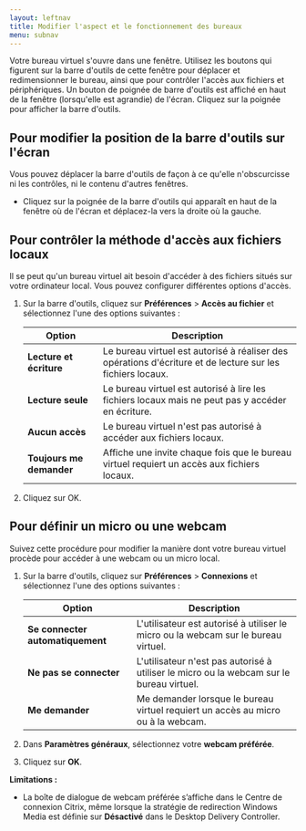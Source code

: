 ```yaml
---
layout: leftnav
title: Modifier l'aspect et le fonctionnement des bureaux
menu: subnav
---
```


Votre bureau virtuel s'ouvre dans une fenêtre. Utilisez les boutons qui figurent sur la barre d'outils de cette fenêtre pour déplacer et redimensionner le bureau, ainsi que pour contrôler l'accès aux fichiers et périphériques. Un bouton de poignée de barre d'outils est affiché en haut de la fenêtre (lorsqu'elle est agrandie) de l'écran. Cliquez sur la poignée pour afficher la barre d'outils.

## Pour modifier la position de la barre d'outils sur l'écran

Vous pouvez déplacer la barre d'outils de façon à ce qu'elle n'obscurcisse ni les contrôles, ni le contenu d'autres fenêtres.

* Cliquez sur la poignée de la barre d'outils qui apparaît en haut de la fenêtre où de l'écran et déplacez-la vers la droite où la gauche.

## Pour contrôler la méthode d'accès aux fichiers locaux

Il se peut qu'un bureau virtuel ait besoin d'accéder à des fichiers situés sur votre ordinateur local. Vous pouvez configurer différentes options d'accès.

1. Sur la barre d'outils, cliquez sur **Préférences** > **Accès au fichier** et sélectionnez l'une des options suivantes :

   | Option | Description |
   | --- | --- |
   | **Lecture et écriture** | Le bureau virtuel est autorisé à réaliser des opérations d'écriture et de lecture sur les fichiers locaux. |
   | **Lecture seule** | Le bureau virtuel est autorisé à lire les fichiers locaux mais ne peut pas y accéder en écriture. |
   | **Aucun accès** | Le bureau virtuel n'est pas autorisé à accéder aux fichiers locaux. |
   | **Toujours me demander** | Affiche une invite chaque fois que le bureau virtuel requiert un accès aux fichiers locaux. |

2. Cliquez sur OK.

## Pour définir un micro ou une webcam

Suivez cette procédure pour modifier la manière dont votre bureau virtuel procède pour accéder à une webcam ou un micro local.

1. Sur la barre d'outils, cliquez sur **Préférences** > **Connexions** et sélectionnez l'une des options suivantes :

   | Option | Description |
   | --- | --- |
   | **Se connecter automatiquement** | L'utilisateur est autorisé à utiliser le micro ou la webcam sur le bureau virtuel. |
   | **Ne pas se connecter** | L'utilisateur n'est pas autorisé à utiliser le micro ou la webcam sur le bureau virtuel. |
   | **Me demander** | Me demander lorsque le bureau virtuel requiert un accès au micro ou à la webcam. |

2. Dans **Paramètres généraux**, sélectionnez votre **webcam préférée**.

3. Cliquez sur **OK**.

**Limitations :**

* La boîte de dialogue de webcam préférée s’affiche dans le Centre de connexion Citrix, même lorsque la stratégie de redirection Windows Media est définie sur **Désactivé** dans le Desktop Delivery Controller.

